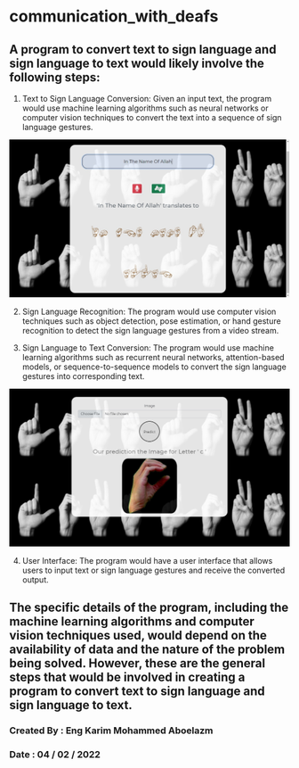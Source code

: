 # communication_with_deafs

## A program to convert text to sign language and sign language to text would likely involve the following steps:

  1. Text to Sign Language Conversion: Given an input text, the program would use machine learning algorithms such as neural networks or computer vision techniques to convert the text into a sequence of sign language gestures.
  <img src="https://github.com/karim-aboelazm/communication_with_deafs/blob/my-branch/screen_shots/Text_To_SignLanguage.jpg"/>
  
  2. Sign Language Recognition: The program would use computer vision techniques such as object detection, pose estimation, or hand gesture recognition to detect the sign language gestures from a video stream.

  3. Sign Language to Text Conversion: The program would use machine learning algorithms such as recurrent neural networks, attention-based models, or sequence-to-sequence models to convert the sign language gestures into corresponding text.
   <img src="https://github.com/karim-aboelazm/communication_with_deafs/blob/my-branch/screen_shots/SignLanguage_To_Text.jpg"/>
  
  4. User Interface: The program would have a user interface that allows users to input text or sign language gestures and receive the converted output.

The specific details of the program, including the machine learning algorithms and computer vision techniques used, would depend on the availability of data and the nature of the problem being solved. However, these are the general steps that would be involved in creating a program to convert text to sign language and sign language to text.
--------------------------------------
### Created By : Eng Karim Mohammed Aboelazm
### Date       : 04 / 02 / 2022
